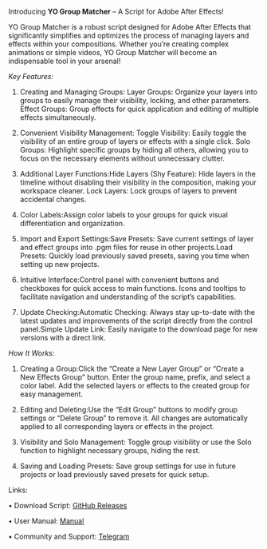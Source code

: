 Introducing **YO Group Matcher** – A Script for Adobe After Effects!

YO Group Matcher is a robust script designed for Adobe After Effects that significantly simplifies and optimizes the process of managing layers and effects within your compositions. Whether you’re creating complex animations or simple videos, YO Group Matcher will become an indispensable tool in your arsenal!

_Key Features:_

1.	Creating and Managing Groups: Layer Groups: Organize your layers into groups to easily manage their visibility, locking, and other parameters. Effect Groups: Group effects for quick application and editing of multiple effects simultaneously.

2.	Convenient Visibility Management: Toggle Visibility: Easily toggle the visibility of an entire group of layers or effects with a single click.
Solo Groups: Highlight specific groups by hiding all others, allowing you to focus on the necessary elements without unnecessary clutter.

4.	Additional Layer Functions:Hide Layers (Shy Feature): Hide layers in the timeline without disabling their visibility in the composition, making your workspace cleaner. Lock Layers: Lock groups of layers to prevent accidental changes.

5.	Color Labels:Assign color labels to your groups for quick visual differentiation and organization.

6.	Import and Export Settings:Save Presets: Save current settings of layer and effect groups into .pgm files for reuse in other projects.Load Presets: Quickly load previously saved presets, saving you time when setting up new projects.

7.	Intuitive Interface:Control panel with convenient buttons and checkboxes for quick access to main functions. Icons and tooltips to facilitate navigation and understanding of the script’s capabilities.

8.	Update Checking:Automatic Checking: Always stay up-to-date with the latest updates and improvements of the script directly from the control panel.Simple Update Link: Easily navigate to the download page for new versions with a direct link.

_How It Works:_

1.	Creating a Group:Click the “Create a New Layer Group” or “Create a New Effects Group” button. Enter the group name, prefix, and select a color label. Add the selected layers or effects to the created group for easy management.

2.	Editing and Deleting:Use the “Edit Group” buttons to modify group settings or “Delete Group” to remove it. All changes are automatically applied to all corresponding layers or effects in the project.

3.	Visibility and Solo Management: Toggle group visibility or use the Solo function to highlight necessary groups, hiding the rest.

4.	Saving and Loading Presets: Save group settings for use in future projects or load previously saved presets for quick setup.

Links:

• Download Script: [GitHub Releases](https://github.com/yo-romlogunov/YO-Group-Matcher/releases)

• User Manual: [Manual](https://romlogunov.notion.site/Manual-YO-Group-Matcher-122dc723a706801ca52edde6ac3920d6?pvs=74)

• Community and Support: [Telegram](https://t.me/vtb_blog)

